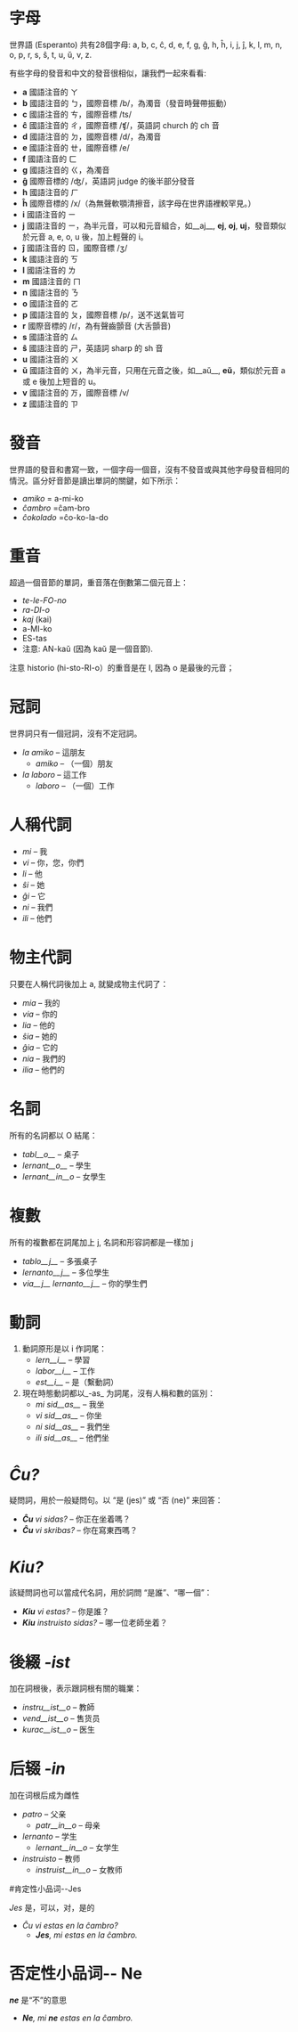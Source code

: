 # 字母

世界語 (Esperanto) 共有28個字母: a, b, c, ĉ, d, e, f, g, ĝ, h, ĥ, i, j, ĵ, k, l, m, n, o, p, r, s, ŝ, t, u, ŭ, v, z.

有些字母的發音和中文的發音很相似，讓我們一起來看看:

- __a__ 國語注音的 ㄚ
- __b__ 國語注音的 ㄅ，國際音標 /b/，為濁音（發音時聲帶振動）
- __c__ 國語注音的 ㄘ，國際音標 /ts/
- __ĉ__ 國語注音的 ㄔ，國際音標 /ʧ/，英語詞 church 的 ch 音
- __d__ 國語注音的 ㄉ，國際音標 /d/，為濁音
- __e__ 國語注音的 ㄝ，國際音標 /e/
- __f__ 國語注音的 ㄈ
- __g__ 國語注音的 ㄍ，為濁音
- __ĝ__ 國際音標的 /ʤ/，英語詞 judge 的後半部分發音
- __h__ 國語注音的 ㄏ
- __ĥ__ 國際音標的 /x/（為無聲軟顎清擦音，該字母在世界語裡較罕見。）
- __i__ 國語注音的 ㄧ
- __j__ 國語注音的 ㄧ，為半元音，可以和元音組合，如__aj__, __ej__, __oj__, __uj__，發音類似於元音 a, e, o, u 後，加上輕聲的 i。
- __ĵ__ 國語注音的 ㄖ，國際音標 /ʒ/
- __k__ 國語注音的 ㄎ
- __l__ 國語注音的 ㄌ
- __m__ 國語注音的 ㄇ
- __n__ 國語注音的 ㄋ
- __o__ 國語注音的 ㄛ
- __p__ 國語注音的 ㄆ，國際音標 /p/，送不送氣皆可
- __r__ 國際音標的 /r/，為有聲齒顫音 (大舌顫音)
- __s__ 國語注音的 ㄙ
- __ŝ__ 國語注音的 ㄕ，英語詞 sharp 的 sh 音 
- __u__ 國語注音的 ㄨ
- __ŭ__ 國語注音的 ㄨ，為半元音，只用在元音之後，如__aŭ__, __eŭ__，類似於元音 a 或 e 後加上短音的 u。
- __v__ 國語注音的 ㄪ，國際音標 /v/
- __z__ 國語注音的 ㄗ



# 發音

世界語的發音和書寫一致，一個字母一個音，沒有不發音或與其他字母發音相同的情況。區分好音節是讀出單詞的關鍵，如下所示：

- *amiko* = a-mi-ko
- *ĉambro* =ĉam-bro
- *ĉokolado* =ĉo-ko-la-do 


# 重音

超過一個音節的單詞，重音落在倒數第二個元音上：

- *te-le-FO-no* 
- *ra-DI-o* 
- *kaj* (kai)
- a-MI-ko 
- ES-tas 
- 注意: AN-kaŭ (因為 kaŭ 是一個音節).

注意 historio (hi-sto-RI-o）的重音是在 I, 因為 o 是最後的元音；


# 冠詞

 世界詞只有一個冠詞，沒有不定冠詞。

- *la amiko* – 這朋友
  - *amiko* – （一個）朋友
- *la laboro* – 這工作
  - *laboro* – （一個）工作


# 人稱代詞

- *mi* – 我
- *vi* – 你，您，你們
- *li* – 他
- *ŝi* – 她
- *ĝi* – 它
- *ni* – 我們
- *ili* – 他們


# 物主代詞

只要在人稱代詞後加上 a, 就變成物主代詞了：

- *mia* – 我的
- *via* – 你的
- *lia* – 他的
- *ŝia* – 她的
- *ĝia* – 它的
- *nia* – 我們的
- *ilia* – 他們的


# 名詞

所有的名詞都以 O 結尾：

- *tabl__o__* – 桌子
- *lernant__o__* – 學生
- *lernant__in__o* – 女學生


# 複數

所有的複數都在詞尾加上 j, 名詞和形容詞都是一樣加 j

- *tablo__j__* – 多張桌子
- *lernanto__j__* – 多位學生
- *via__j__ lernanto__j__* – 你的學生們


# 動詞

1. 動詞原形是以 i 作詞尾：
   - *lern__i__* – 學習
   - *labor__i__* – 工作
   - *est__i__* – 是（繫動詞）
2. 現在時態動詞都以_-as_ 为詞尾，沒有人稱和數的區別：
   - *mi sid__as__* – 我坐
   - *vi sid__as__* – 你坐
   - *ni sid__as__* – 我們坐
   - *ili sid__as__* – 他們坐


# *Ĉu?*

疑問詞，用於一般疑問句。以 “是 (jes)” 或 “否 (ne)” 来回答：

- *__Ĉu__ vi sidas?* – 你正在坐着嗎？
- *__Ĉu__ vi skribas?* – 你在寫東西嗎？


# *Kiu?*

該疑問詞也可以當成代名詞，用於詞問 “是誰”、“哪一個”：

- *__Kiu__ vi estas?* – 你是誰？
- *__Kiu__ instruisto sidas?* – 哪一位老師坐着？


# 後綴 *-ist*

加在詞根後，表示跟詞根有關的職業：


- *instru__ist__o* – 教師
- *vend__ist__o* – 售货员
- *kurac__ist__o* – 医生


# 后辍 *-in*

加在词根后成为雌性

- *patro* – 父亲
    - *patr__in__o* – 母亲
- *lernanto* – 学生
    - *lernant__in__o* – 女学生
- *instruisto* – 教师
    - *instruist__in__o* – 女教师


#肯定性小品词--Jes

*Jes* 是，可以，对，是的

- *Ĉu vi estas en la ĉambro?* 
  - *__Jes__, mi estas en la ĉambro.* 


# 否定性小品词-- Ne

*__ne__* 是“不”的意思

- *__Ne__, mi __ne__ estas en la ĉambro.* 
